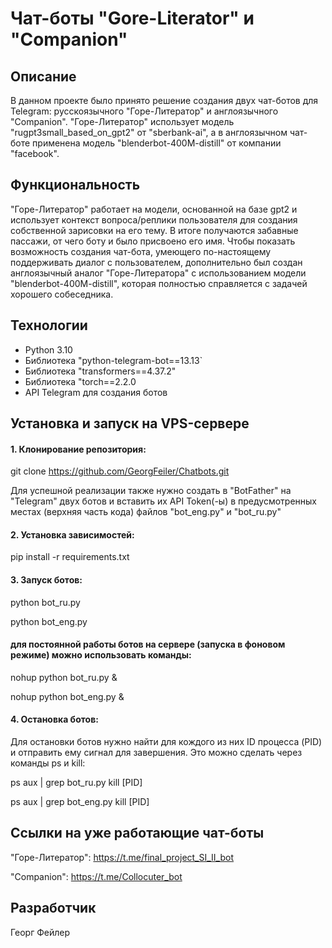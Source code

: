 # Чат-боты "Gore-Literator" и "Companion"

## Описание
В данном проекте было принято решение создания двух чат-ботов для Telegram: русскоязычного "Горе-Литератор" и англоязычного "Companion". "Горе-Литератор" использует модель "rugpt3small_based_on_gpt2" от "sberbank-ai", а в англоязычном чат-боте применена модель "blenderbot-400M-distill" от компании "facebook". 

## Функциональность
"Горе-Литератор" работает на модели, основанной на базе gpt2 и использует контекст вопроса/реплики пользователя для создания собственной зарисовки на его тему. В итоге получаются забавные пассажи, от чего боту и было присвоено его имя. Чтобы показать возможность создания чат-бота, умеющего по-настоящему поддерживать диалог с пользователем, дополнительно был создан англоязычный аналог "Горе-Литератора" с использованием модели "blenderbot-400M-distill", которая полностью справляется с задачей хорошего собеседника.

## Технологии
- Python 3.10
- Библиотека "python-telegram-bot==13.13`
- Библиотека "transformers==4.37.2"
- Библиотека "torch==2.2.0
- API Telegram для создания ботов

## Установка и запуск на VPS-сервере
#### 1. Клонирование репозитория:

git clone https://github.com/GeorgFeiler/Chatbots.git

Для успешной реализации также нужно создать в "BotFather" на "Telegram" двух ботов и вставить их API Token(-ы) в предусмотренных местах (верхняя часть кода) файлов "bot_eng.py" и "bot_ru.py"

#### 2. Установка зависимостей:

pip install -r requirements.txt

#### 3. Запуск ботов:

python bot_ru.py

python bot_eng.py

#### для постоянной работы ботов на сервере (запуска в фоновом режиме) можно использовать команды:

nohup python bot_ru.py &

nohup python bot_eng.py &

#### 4. Остановка ботов:

Для остановки ботов нужно найти для кождого из них ID процесса (PID) и отправить ему сигнал для завершения. Это можно сделать через команды ps и kill:

ps aux | grep bot_ru.py
kill [PID]

ps aux | grep bot_eng.py
kill [PID]

## Ссылки на уже работающие чат-боты
"Горе-Литератор": https://t.me/final_project_SI_II_bot

"Companion": https://t.me/Collocuter_bot

## Разработчик
Георг Фейлер
